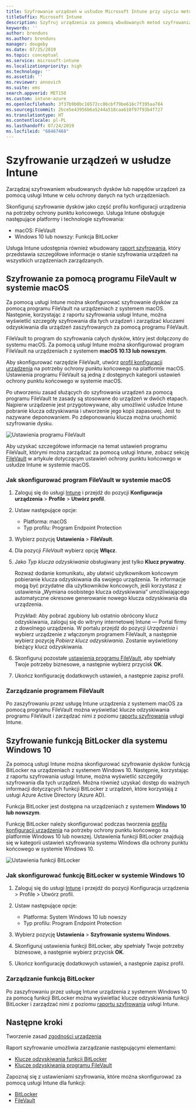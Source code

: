 ```yaml
---
title: Szyfrowanie urządzeń w usłudze Microsoft Intune przy użyciu metod szyfrowania obsługiwanych przez platformy
titleSuffix: Microsoft Intune
description: Szyfruj urządzenia za pomocą wbudowanych metod szyfrowania, takich jak BitLocker lub FileVault, oraz zarządzaj kluczami odzyskiwania dla tych szyfrowanych urządzeń z poziomu portalu usługi Intune.
keywords: ''
author: brenduns
ms.author: brenduns
manager: dougeby
ms.date: 07/25/2019
ms.topic: conceptual
ms.service: microsoft-intune
ms.localizationpriority: high
ms.technology: ''
ms.assetid: ''
ms.reviewer: annovich
ms.suite: ems
search.appverid: MET150
ms.custom: intune-azure
ms.openlocfilehash: 3f37b9b0bc16572cc86cbf79be616c7f395aa784
ms.sourcegitcommit: 2bce5e43956b6a5244a518caa618f97f93b4f727
ms.translationtype: HT
ms.contentlocale: pl-PL
ms.lasthandoff: 07/24/2019
ms.locfileid: "68467468"
---
```

# <a name="use-device-encryption-with-intune"></a>Szyfrowanie urządzeń w usłudze Intune  

Zarządzaj szyfrowaniem wbudowanych dysków lub napędów urządzeń za pomocą usługi Intune w celu ochrony danych na tych urządzeniach.  

Skonfiguruj szyfrowanie dysków jako część profilu konfiguracji urządzenia na potrzeby ochrony punktu końcowego. Usługa Intune obsługuje następujące platformy i technologie szyfrowania:  
- macOS: FileVault   
- Windows 10 lub nowszy: Funkcja BitLocker  

Usługa Intune udostępnia również wbudowany [raport szyfrowania](encryption-monitor.md), który przedstawia szczegółowe informacje o stanie szyfrowania urządzeń na wszystkich urządzeniach zarządzanych.  

## <a name="filevault-encryption-for-macos"></a>Szyfrowanie za pomocą programu FileVault w systemie macOS  

Za pomocą usługi Intune można skonfigurować szyfrowanie dysków za pomocą programu FileVault na urządzeniach z systemem macOS. Następnie, korzystając z raportu szyfrowania usługi Intune, można wyświetlić szczegóły szyfrowania dla tych urządzeń i zarządzać kluczami odzyskiwania dla urządzeń zaszyfrowanych za pomocą programu FileVault.  

FileVault to program do szyfrowania całych dysków, który jest dołączony do systemu macOS. Za pomocą usługi Intune można skonfigurować program FileVault na urządzeniach z systemem **macOS 10.13 lub nowszym**.  

Aby skonfigurować narzędzie FileVault, utwórz [profil konfiguracji urządzenia](device-profile-create.md) na potrzeby ochrony punktu końcowego na platformie macOS. Ustawienia programu FileVault są jedną z dostępnych kategorii ustawień ochrony punktu końcowego w systemie macOS.  

Po utworzeniu zasad służących do szyfrowania urządzeń za pomocą programu FileVault te zasady są stosowane do urządzeń w dwóch etapach. Najpierw urządzenie jest przygotowywane, aby umożliwić usłudze Intune pobranie klucza odzyskiwania i utworzenie jego kopii zapasowej. Jest to nazywane deponowaniem. Po zdeponowaniu klucza można uruchomić szyfrowanie dysku.

![Ustawienia programu FileVault](./media/encrypt-devices/filevault-settings.png)

Aby uzyskać szczegółowe informacje na temat ustawień programu FileVault, którymi można zarządzać za pomocą usługi Intune, zobacz sekcję [FileVault](endpoint-protection-macos.md#filevault) w artykule dotyczącym ustawień ochrony punktu końcowego w usłudze Intune w systemie macOS.  

### <a name="how-to-configure-macos-filevault"></a>Jak skonfigurować program FileVault w systemie macOS 

1. Zaloguj się do usługi [Intune](https://go.microsoft.com/fwlink/?linkid=2090973) i przejdź do pozycji **Konfiguracja urządzenia** > **Profile** > **Utwórz profil**.  

2. Ustaw następujące opcje:  

   - Platforma: macOS  
   - Typ profilu: Program Endpoint Protection  

3. Wybierz pozycję **Ustawienia** > **FileVault**.  

4. Dla pozycji *FileVault* wybierz opcję **Włącz**.  

5. Jako *Typ klucza odzyskiwania* obsługiwany jest tylko **Klucz prywatny**.  

   Rozważ dodanie komunikatu, aby ułatwić użytkownikom końcowym pobieranie klucza odzyskiwania dla swojego urządzenia. Te informacje mogą być przydatne dla użytkowników końcowych, jeśli korzystasz z ustawienia „Wymiana osobistego klucza odzyskiwania” umożliwiającego automatyczne okresowe generowanie nowego klucza odzyskiwania dla urządzenia.  

   Przykład: Aby pobrać zgubiony lub ostatnio obrócony klucz odzyskiwania, zaloguj się do witryny internetowej Intune — Portal firmy z dowolnego urządzenia. W portalu przejdź do pozycji *Urządzenia* i wybierz urządzenie z włączonym programem FileVault, a następnie wybierz pozycję *Pobierz klucz odzyskiwania*. Zostanie wyświetlony bieżący klucz odzyskiwania.  

6. Skonfiguruj pozostałe [ustawienia programu FileVault](endpoint-protection-macos.md#filevault), aby spełniały Twoje potrzeby biznesowe, a następnie wybierz przycisk **OK**.  

7. Ukończ konfigurację dodatkowych ustawień, a następnie zapisz profil.  

### <a name="manage-filevault"></a>Zarządzanie programem FileVault  

Po zaszyfrowaniu przez usługę Intune urządzenia z systemem macOS za pomocą programu FileVault można wyświetlać klucze odzyskiwania programu FileVault i zarządzać nimi z poziomu [raportu szyfrowania](encryption-monitor.md) usługi Intune.  

## <a name="bitlocker-encryption-for-windows-10"></a>Szyfrowanie funkcją BitLocker dla systemu Windows 10  

Za pomocą usługi Intune można skonfigurować szyfrowanie dysków funkcją BitLocker na urządzeniach z systemem Windows 10. Następnie, korzystając z raportu szyfrowania usługi Intune, można wyświetlić szczegóły szyfrowania dla tych urządzeń. Można również uzyskać dostęp do ważnych informacji dotyczących funkcji BitLocker z urządzeń, które korzystają z usługi Azure Active Directory (Azure AD).  

Funkcja BitLocker jest dostępna na urządzeniach z systemem **Windows 10 lub nowszym**.  

Funkcję BitLocker należy skonfigurować podczas tworzenia [profilu konfiguracji urządzenia](device-profile-create.md) na potrzeby ochrony punktu końcowego na platformie Windows 10 lub nowszej. Ustawienia funkcji BitLocker znajdują się w kategorii ustawień szyfrowania systemu Windows dla ochrony punktu końcowego w systemie Windows 10.    

![Ustawienia funkcji BitLocker](./media/encrypt-devices/bitlocker-settings.png) 

### <a name="how-to-configure-windows-10-bitlocker"></a>Jak skonfigurować funkcję BitLocker w systemie Windows 10  

1. Zaloguj się do usługi [Intune](https://go.microsoft.com/fwlink/?linkid=2090973) i przejdź do pozycji Konfiguracja urządzenia > Profile > Utwórz profil.  

2. Ustaw następujące opcje:  
   - Platforma: System Windows 10 lub nowszy  
   - Typ profilu: Program Endpoint Protection  

3. Wybierz pozycję **Ustawienia** > **Szyfrowanie systemu Windows**.

4. Skonfiguruj ustawienia funkcji BitLocker, aby spełniały Twoje potrzeby biznesowe, a następnie wybierz przycisk **OK**.  

5. Ukończ konfigurację dodatkowych ustawień, a następnie zapisz profil.  

### <a name="manage-bitlocker"></a>Zarządzanie funkcją BitLocker  

Po zaszyfrowaniu przez usługę Intune urządzenia z systemem Windows 10 za pomocą funkcji BitLocker można wyświetlać klucze odzyskiwania funkcji BitLocker i zarządzać nimi z poziomu [raportu szyfrowania](encryption-monitor.md) usługi Intune.  

## <a name="next-steps"></a>Następne kroki  

Tworzenie zasad [zgodności urządzenia](compliance-policy-create-windows.md)  

Raport szyfrowanie umożliwia zarządzanie następującymi elementami:  
- [Klucze odzyskiwania funkcji BitLocker](encryption-monitor.md#bitlocker-recovery-keys)
- [Klucze odzyskiwania programu FileVault](encryption-monitor.md#filevault-recovery-keys)

Zapoznaj się z ustawieniami szyfrowania, które można skonfigurować za pomocą usługi Intune dla funkcji:  
- [BitLocker](endpoint-protection-windows-10.md#windows-encryption)  
- [FileVault](endpoint-protection-macos.md#filevault)  
 
 
